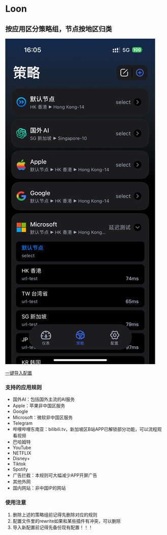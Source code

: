 # Loon

## 按应用区分策略组，节点按地区归类

![Loon配置演示](preview.png)

[一键导入配置](https://fastly.jsdelivr.net/gh/dahaha-365/YaNet@main/Loon/loon.conf)

### 支持的应用规则

* 国外AI：包括国外主流的AI服务
* Apple：苹果非中国区服务
* Google
* Microsoft：微软非中国区服务
* Telegram
* 哔哩哔哩东南亚：bilibili.tv，新加坡区B站APP已解锁部分功能，可以流程观看视频
* 巴哈姆特
* YouTube
* NETFLIX
* Disney+
* Tiktok
* Spotify
* 广告拦截：本规则可大幅减少APP开屏广告
* 其他外网
* 国内网站：非中国IP的网站

### 使用注意

1. 删除上述的策略组前记得先删除对应的规则
2. 配置文件里的rewrite如果和某些插件有冲突，可以删除
3. 导入新配置前记得先备份现有配置！！！
